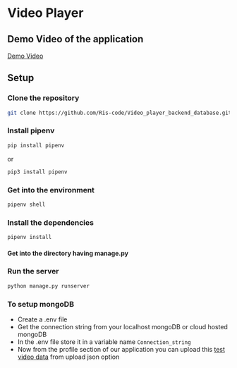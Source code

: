 # Video Player

## Demo Video of the application
[Demo Video](https://drive.google.com/file/d/1xYjWtHXtbQzt_JXsIeXxIG1DCoaUsJ0k/view?usp=sharing)

## Setup

### Clone the repository
```bash 
git clone https://github.com/Ris-code/Video_player_backend_database.git
```

### Install pipenv
```bash
pip install pipenv
```
or

```bash
pip3 install pipenv
```

### Get into the environment
```bash
pipenv shell
```

### Install the dependencies
```bash
pipenv install
```

#### Get into the directory having manage.py

### Run the server
```bash
python manage.py runserver
```

### To setup mongoDB

- Create a .env file
- Get the connection string from your localhost mongoDB or cloud hosted mongoDB
- In the .env file store it in a variable name ```Connection_string```
- Now from the profile section of our application you can upload this [test video data](video_search_engine/api/test) from upload json option


